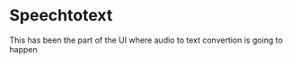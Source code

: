 # Speechtotext

This has been the part of the UI  where audio to text convertion is going to happen
